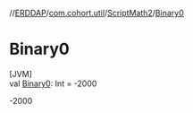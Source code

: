 //[ERDDAP](../../../index.md)/[com.cohort.util](../index.md)/[ScriptMath2](index.md)/[Binary0](-binary0.md)

# Binary0

[JVM]\
val [Binary0](-binary0.md): Int = -2000

-2000